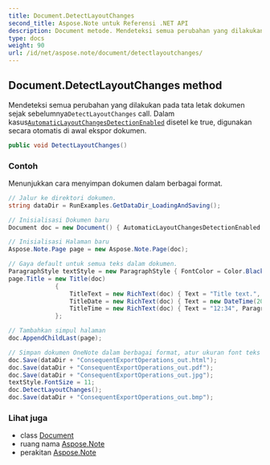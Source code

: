 ```yaml
---
title: Document.DetectLayoutChanges
second_title: Aspose.Note untuk Referensi .NET API
description: Document metode. Mendeteksi semua perubahan yang dilakukan pada tata letak dokumen sejak sebelumnyaDetectLayoutChanges call. Dalam kasusAutomaticLayoutChangesDetectionEnabled disetel ke true digunakan secara otomatis di awal ekspor dokumen.
type: docs
weight: 90
url: /id/net/aspose.note/document/detectlayoutchanges/
---
```

## Document.DetectLayoutChanges method

Mendeteksi semua perubahan yang dilakukan pada tata letak dokumen sejak sebelumnya`DetectLayoutChanges` call. Dalam kasus[`AutomaticLayoutChangesDetectionEnabled`](../automaticlayoutchangesdetectionenabled/) disetel ke true, digunakan secara otomatis di awal ekspor dokumen.

```csharp
public void DetectLayoutChanges()
```

### Contoh

Menunjukkan cara menyimpan dokumen dalam berbagai format.

```csharp
// Jalur ke direktori dokumen.
string dataDir = RunExamples.GetDataDir_LoadingAndSaving();

// Inisialisasi Dokumen baru
Document doc = new Document() { AutomaticLayoutChangesDetectionEnabled = false };

// Inisialisasi Halaman baru
Aspose.Note.Page page = new Aspose.Note.Page(doc);

// Gaya default untuk semua teks dalam dokumen.
ParagraphStyle textStyle = new ParagraphStyle { FontColor = Color.Black, FontName = "Arial", FontSize = 10 };
page.Title = new Title(doc)
             {
                 TitleText = new RichText(doc) { Text = "Title text.", ParagraphStyle = textStyle },
                 TitleDate = new RichText(doc) { Text = new DateTime(2011, 11, 11).ToString("D", CultureInfo.InvariantCulture), ParagraphStyle = textStyle },
                 TitleTime = new RichText(doc) { Text = "12:34", ParagraphStyle = textStyle }
             };

// Tambahkan simpul halaman
doc.AppendChildLast(page);

// Simpan dokumen OneNote dalam berbagai format, atur ukuran font teks dan deteksi perubahan tata letak secara manual.
doc.Save(dataDir + "ConsequentExportOperations_out.html");            
doc.Save(dataDir + "ConsequentExportOperations_out.pdf");            
doc.Save(dataDir + "ConsequentExportOperations_out.jpg");            
textStyle.FontSize = 11;           
doc.DetectLayoutChanges();            
doc.Save(dataDir + "ConsequentExportOperations_out.bmp");
```

### Lihat juga

* class [Document](../)
* ruang nama [Aspose.Note](../../document/)
* perakitan [Aspose.Note](../../../)


